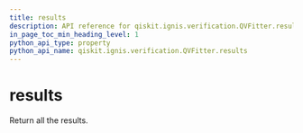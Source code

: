 ```yaml
---
title: results
description: API reference for qiskit.ignis.verification.QVFitter.results
in_page_toc_min_heading_level: 1
python_api_type: property
python_api_name: qiskit.ignis.verification.QVFitter.results
---
```


# results

Return all the results.

